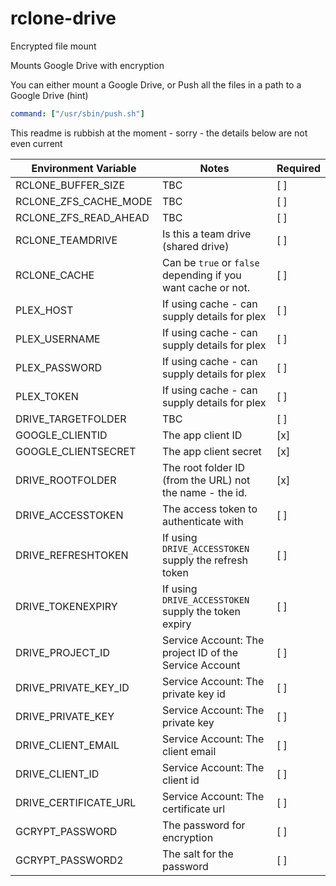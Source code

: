 # rclone-drive

Encrypted file mount

Mounts Google Drive with encryption

You can either mount a Google Drive, or
Push all the files in a path to a Google Drive (hint)

```yaml
command: ["/usr/sbin/push.sh"]
```

This readme is rubbish at the moment - sorry -
the details below are not even current

<!-- markdownlint-disable -->

| Environment Variable  | Notes                                                        | Required |
| --------------------- | ------------------------------------------------------------ | -------- |
| RCLONE_BUFFER_SIZE    | TBC                                                          | [ ]      |
| RCLONE_ZFS_CACHE_MODE | TBC                                                          | [ ]      |
| RCLONE_ZFS_READ_AHEAD | TBC                                                          | [ ]      |
| RCLONE_TEAMDRIVE      | Is this a team drive (shared drive)                          | [ ]      |
| RCLONE_CACHE          | Can be `true` or `false` depending if you want cache or not. | [ ]      |
| PLEX_HOST             | If using cache - can supply details for plex                 | [ ]      |
| PLEX_USERNAME         | If using cache - can supply details for plex                 | [ ]      |
| PLEX_PASSWORD         | If using cache - can supply details for plex                 | [ ]      |
| PLEX_TOKEN            | If using cache - can supply details for plex                 | [ ]      |
| DRIVE_TARGETFOLDER    | TBC                                                          | [ ]      |
| GOOGLE_CLIENTID       | The app client ID                                            | [x]      |
| GOOGLE_CLIENTSECRET   | The app client secret                                        | [x]      |
| DRIVE_ROOTFOLDER      | The root folder ID (from the URL) not the name - the id.     | [x]      |
| DRIVE_ACCESSTOKEN     | The access token to authenticate with                        | [ ]      |
| DRIVE_REFRESHTOKEN    | If using `DRIVE_ACCESSTOKEN` supply the refresh token        | [ ]      |
| DRIVE_TOKENEXPIRY     | If using `DRIVE_ACCESSTOKEN` supply the token expiry         | [ ]      |
| DRIVE_PROJECT_ID      | Service Account: The project ID of the Service Account       | [ ]      |
| DRIVE_PRIVATE_KEY_ID  | Service Account: The private key id                          | [ ]      |
| DRIVE_PRIVATE_KEY     | Service Account: The private key                             | [ ]      |
| DRIVE_CLIENT_EMAIL    | Service Account: The client email                            | [ ]      |
| DRIVE_CLIENT_ID       | Service Account: The client id                               | [ ]      |
| DRIVE_CERTIFICATE_URL | Service Account: The certificate url                         | [ ]      |
| GCRYPT_PASSWORD       | The password for encryption                                  | [ ]      |
| GCRYPT_PASSWORD2      | The salt for the password                                    | [ ]      |

<!-- markdownlint-restore -->

